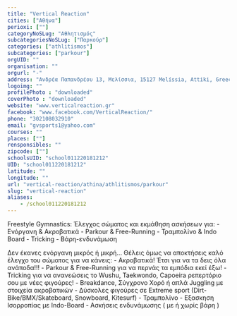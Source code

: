 ```yaml
---
title: "Vertical Reaction"
cities: ["Αθήνα"]
perioxi: [""]
categoryNoSLug: "Αθλητισμός"
subcategoriesNoSLug: ["Παρκούρ"]
categories: ["athlitismos"]
subcategories: ["parkour"]
orgUID: ""
organisation: ""
orgurl: "-"
address: "Ανδρέα Παπανδρέου 13, Μελίσσια, 15127 Melíssia, Attiki, Greece"
logoimg: ""
profilePhoto : "downloaded"
coverPhoto : "downloaded"
website: "www.verticalreaction.gr"
facebook: "www.facebook.com/VerticalReaction/"
phone: "302108032910"
email: "gvsports1@yahoo.com"
courses: ""
places: [""]
rensponsibles: ""
zipcode: [""]
schoolsUID: "school011220181212"
UID: "school011220181212"
latitude: ""
longitude: ""
url: "vertical-reaction/athina/athlitismos/parkour"
slug: "vertical-reaction"
aliases:
    - /school011220181212
---
```



Freestyle Gymnastics: Έλεγχος σώματος και εκμάθηση ασκήσεων για: - Ενόργανη &amp; Ακροβατικά - Parkour &amp; Free-Running - Τραμπολίνο &amp; Indo Board - Tricking - Βάρη-ενδυνάμωση

Δεν έκανες ενόργανη μικρός ή μικρή... Θέλεις όμως να αποκτήσεις καλό έλεγχο του σώματος για να κάνεις: - Ακροβατικά! Έτσι για να τα δεις όλα ανάποδα!!! - Parkour &amp; Free-Running για να περνάς τα εμπόδια εκεί έξω! - Tricking για να ανανεώσεις το Wushu, Taekwondo, Capoeira ρεπερτόριο σου με νέες φιγούρες! - Breakdance, Σύγχρονο Χορό ή απλά Juggling με στοιχεία ακροβατικών - Δύσκολες φιγούρες σε Extreme sport (Dirt-Bike/BMX/Skateboard, Snowboard, Kitesurf) - Τραμπολίνο - Εξασκηση Ισορροπίας με Indo-Board - Ασκήσεις ενδυνάμωσης ( με ή χωρίς βάρη )
